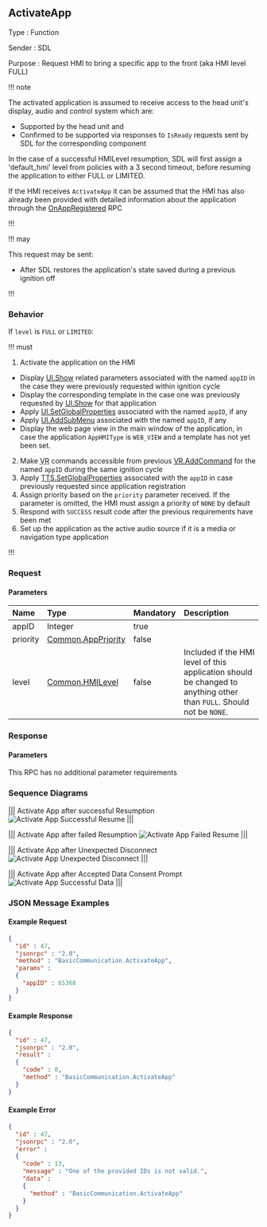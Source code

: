 ## ActivateApp

Type
: Function

Sender
: SDL

Purpose
: Request HMI to bring a specific app to the front (aka HMI level FULL)

!!! note

The activated application is assumed to receive access to the head unit's display, audio and control system which are:
  * Supported by the head unit and
  * Confirmed to be supported via responses to `IsReady` requests sent by SDL for the corresponding component

In the case of a successful HMILevel resumption, SDL will first assign a 'default_hmi' level from policies with a 3 second timeout, before resuming the application to either FULL or LIMITED.

If the HMI receives `ActivateApp` it can be assumed that the HMI has also already been provided with detailed information about the application through the [OnAppRegistered](../OnAppRegistered) RPC

!!!

!!! may

This request may be sent:
  * After SDL restores the application's state saved during a previous ignition off

!!!

### Behavior

If `level` is `FULL` or `LIMITED`: 

!!! must

  1. Activate the application on the HMI
  * Display [UI.Show](../../UI/Show) related parameters associated with the named `appID` in the case they were previously requested within ignition cycle
  * Display the corresponding template in the case one was previously requested by [UI.Show](../../UI/Show) for that application
  * Apply [UI.SetGlobalProperties](../../UI/SetGlobalProperties) associated with the named `appID`, if any
  * Apply [UI.AddSubMenu](../../UI/AddSubMenu) associated with the named `appID`, if any
  * Display the web page view in the main window of the application, in case the application `AppHMIType` is `WEB_VIEW` and a template has not yet been set.
  2. Make <abbr title="Voice Recognition">VR</abbr> commands accessible from previous [VR.AddCommand](../../vr/addcommand/) for the named `appID` during the same ignition cycle
  3. Apply [TTS.SetGlobalProperties](../../TTS/SetGlobalProperties) associated with the `appID` in case previously requested since application registration
  4. Assign priority based on the `priority` parameter received. If the parameter is omitted, the HMI must assign a priority of `NONE` by default
  5. Respond with `SUCCESS` result code after the previous requirements have been met
  6. Set up the application as the active audio source if it is a media or navigation type application

!!!

### Request

#### Parameters

|Name|Type|Mandatory|Description|
|:---|:---|:--------|:---------|
|appID|Integer|true||
|priority|[Common.AppPriority](../../common/enums/#apppriority)|false||
|level|[Common.HMILevel](../../common/enums/#hmilevel)|false|Included if the HMI level of this application should be changed to anything other than `FULL`. Should not be `NONE`.|

### Response

#### Parameters

This RPC has no additional parameter requirements

### Sequence Diagrams

|||
Activate App after successful Resumption
![Activate App Successful Resume](./assets/ActivateAppSuccessfulResume.png)
|||

|||
Activate App after failed Resumption
![Activate App Failed Resume](./assets/ActivateAppFailedResume.png)
|||

|||
Activate App after Unexpected Disconnect
![Activate App Unexpected Disconnect](./assets/ActivateAppUnexpectedDisconnect.png)
|||

|||
Activate App after Accepted Data Consent Prompt
![Activate App Successful Data](./assets/ActivateAppSuccessfulData.png)
|||

### JSON Message Examples

#### Example Request

```json
{
  "id" : 47,
  "jsonrpc" : "2.0",
  "method" : "BasicCommunication.ActivateApp",
  "params" :
  {
    "appID" : 65368
  }
}
```

#### Example Response

```json
{
  "id" : 47,
  "jsonrpc" : "2.0",
  "result" :
  {
    "code" : 0,
    "method" : "BasicCommunication.ActivateApp"
  }
}
```

#### Example Error

```json
{
  "id" : 47,
  "jsonrpc" : "2.0",
  "error" :
  {
    "code" : 13,
    "message" : "One of the provided IDs is not valid.",
    "data" :
    {
      "method" : "BasicCommunication.ActivateApp"
    }
  }
}
```
